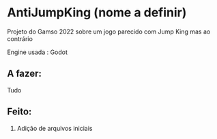 # AntiJumpKing (nome a definir)
Projeto do Gamso 2022 sobre um jogo parecido com Jump King mas ao contrário

Engine usada : Godot

## A fazer:
Tudo

## Feito:
1. Adição de arquivos iniciais
